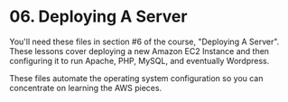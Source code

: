 # 06. Deploying A Server

You'll need these files in section #6 of the course, "Deploying A Server". These lessons cover deploying a new Amazon EC2 Instance and then configuring it to run Apache, PHP, MySQL, and eventually Wordpress.

These files automate the operating system configuration so you can concentrate on learning the AWS pieces.